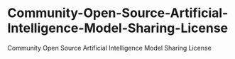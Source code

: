 # Community-Open-Source-Artificial-Intelligence-Model-Sharing-License
Community Open Source Artificial Intelligence Model Sharing License
